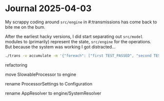 # Journal 2025-04-03

My scrappy coding around `src/engine` in #:transmissions has come back to bite me on the bum.

After the earliest hacky versions, I did start separating out `src/model` modules to (primarily) represent the state, `src/engine` for the operations. But because the system was working I got distracted...


```sh
./trans -v accumulate -m '{"foreach": ["first TEST_PASSED", "second TEST_PASSED", "third TEST_PASSED"]}'
```

refactoring

move SlowableProcessor to engine

rename ProcessorSettings to Configuration

rename AppResolver to engine/SystemResolver
